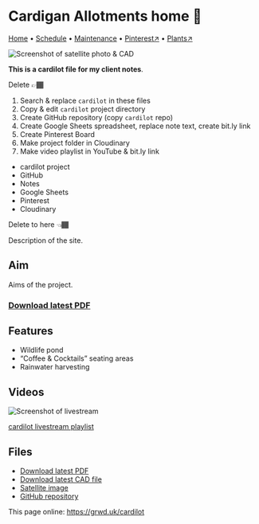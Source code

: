 # Cardigan Allotments home 🏡

[Home](https://grwd.uk/cardilot/) • [Schedule](https://grwd.uk/cardilot/schedule) • [Maintenance](https://grwd.uk/cardilot/management) • [Pinterest↗](https://pinterest.co.uk/NatureWorksGarden/cardilot) • [Plants↗](https://bit.ly/cardilot-plants)

![Screenshot of satellite photo & CAD](https://res.cloudinary.com/growdigital/image/upload/w_320/v1637764609/clifftop/clifftop-0.6-screenshot.jpg)

**This is a cardilot file for my client notes**.

Delete 👉🏾
1. Search & replace `cardilot` in these files
2. Copy & edit `cardilot` project directory
3. Create GitHub repository (copy `cardilot` repo)
4. Create Google Sheets spreadsheet, replace note text, create bit.ly link
5. Create Pinterest Board
6. Make project folder in Cloudinary
7. Make video playlist in YouTube & bit.ly link

* cardilot project
* GitHub
* Notes
* Google Sheets
* Pinterest
* Cloudinary

Delete to here 👈🏾

Description of the site.

## Aim

Aims of the project.

### [Download latest PDF](https://github.com/growdigital/cardilot/raw/main/cardilot.pdf)

## Features

* Wildlife pond
* “Coffee & Cocktails” seating areas
* Rainwater harvesting

## Videos

![Screenshot of livestream](https://res.cloudinary.com/growdigital/image/upload/w_320/v1638362351/clifftop/clifftop-livestream.jpg)

[cardilot livestream playlist](https://bit.ly/cardilot-playlist)

## Files

* [Download latest PDF](https://github.com/growdigital/cardilot/raw/main/cardilot.pdf)
* [Download latest CAD file](https://downgit.github.io/#/home?url=https://github.com/growdigital/cardilot/blob/main/cardilot.dxf)
* [Satellite image](https://github.com/growdigital/cardilot/raw/main/satellite.jpg)
* [GitHub repository](https://github.com/growdigital/cardilot)

This page online: <https://grwd.uk/cardilot>
